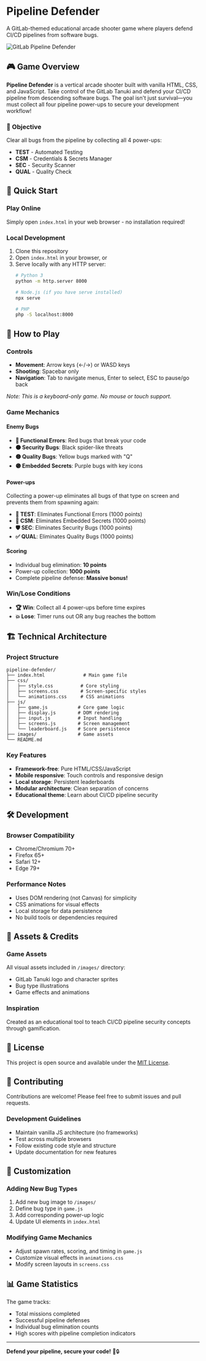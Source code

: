 # Pipeline Defender

A GitLab-themed educational arcade shooter game where players defend CI/CD pipelines from software bugs.

![GitLab Pipeline Defender](images/gitlab-tanuki.png)

## 🎮 Game Overview

**Pipeline Defender** is a vertical arcade shooter built with vanilla HTML, CSS, and JavaScript. Take control of the GitLab Tanuki and defend your CI/CD pipeline from descending software bugs. The goal isn't just survival—you must collect all four pipeline power-ups to secure your development workflow!

### 🎯 Objective
Clear all bugs from the pipeline by collecting all 4 power-ups:
- **TEST** - Automated Testing
- **CSM** - Credentials & Secrets Manager
- **SEC** - Security Scanner
- **QUAL** - Quality Check

## 🚀 Quick Start

### Play Online
Simply open `index.html` in your web browser - no installation required!

### Local Development
1. Clone this repository
2. Open `index.html` in your browser, or
3. Serve locally with any HTTP server:
   ```bash
   # Python 3
   python -m http.server 8000

   # Node.js (if you have serve installed)
   npx serve

   # PHP
   php -S localhost:8000
   ```

## 🎲 How to Play

### Controls
- **Movement**: Arrow keys (←/→) or WASD keys
- **Shooting**: Spacebar only
- **Navigation**: Tab to navigate menus, Enter to select, ESC to pause/go back

*Note: This is a keyboard-only game. No mouse or touch support.*

### Game Mechanics

#### Enemy Bugs
- **🔴 Functional Errors**: Red bugs that break your code
- **⚫ Security Bugs**: Black spider-like threats
- **🟡 Quality Bugs**: Yellow bugs marked with "Q"
- **🟣 Embedded Secrets**: Purple bugs with key icons

#### Power-ups
Collecting a power-up eliminates all bugs of that type on screen and prevents them from spawning again:
- **🧪 TEST**: Eliminates Functional Errors (1000 points)
- **🔐 CSM**: Eliminates Embedded Secrets (1000 points)
- **🛡️ SEC**: Eliminates Security Bugs (1000 points)
- **✅ QUAL**: Eliminates Quality Bugs (1000 points)

#### Scoring
- Individual bug elimination: **10 points**
- Power-up collection: **1000 points**
- Complete pipeline defense: **Massive bonus!**

### Win/Lose Conditions
- **🏆 Win**: Collect all 4 power-ups before time expires
- **💥 Lose**: Timer runs out OR any bug reaches the bottom

## 🏗️ Technical Architecture

### Project Structure
```
pipeline-defender/
├── index.html              # Main game file
├── css/
│   ├── style.css          # Core styling
│   ├── screens.css        # Screen-specific styles
│   └── animations.css     # CSS animations
├── js/
│   ├── game.js           # Core game logic
│   ├── display.js        # DOM rendering
│   ├── input.js          # Input handling
│   ├── screens.js        # Screen management
│   └── leaderboard.js    # Score persistence
├── images/               # Game assets
└── README.md
```

### Key Features
- **Framework-free**: Pure HTML/CSS/JavaScript
- **Mobile responsive**: Touch controls and responsive design
- **Local storage**: Persistent leaderboards
- **Modular architecture**: Clean separation of concerns
- **Educational theme**: Learn about CI/CD pipeline security

## 🛠️ Development

### Browser Compatibility
- Chrome/Chromium 70+
- Firefox 65+
- Safari 12+
- Edge 79+

### Performance Notes
- Uses DOM rendering (not Canvas) for simplicity
- CSS animations for visual effects
- Local storage for data persistence
- No build tools or dependencies required

## 🎨 Assets & Credits

### Game Assets
All visual assets included in `/images/` directory:
- GitLab Tanuki logo and character sprites
- Bug type illustrations
- Game effects and animations

### Inspiration
Created as an educational tool to teach CI/CD pipeline security concepts through gamification.

## 📝 License

This project is open source and available under the [MIT License](LICENSE).

## 🤝 Contributing

Contributions are welcome! Please feel free to submit issues and pull requests.

### Development Guidelines
- Maintain vanilla JS architecture (no frameworks)
- Test across multiple browsers
- Follow existing code style and structure
- Update documentation for new features

## 🔧 Customization

### Adding New Bug Types
1. Add new bug image to `/images/`
2. Define bug type in `game.js`
3. Add corresponding power-up logic
4. Update UI elements in `index.html`

### Modifying Game Mechanics
- Adjust spawn rates, scoring, and timing in `game.js`
- Customize visual effects in `animations.css`
- Modify screen layouts in `screens.css`

## 📊 Game Statistics

The game tracks:
- Total missions completed
- Successful pipeline defenses
- Individual bug elimination counts
- High scores with pipeline completion indicators

---

**Defend your pipeline, secure your code!** 🚀🔒